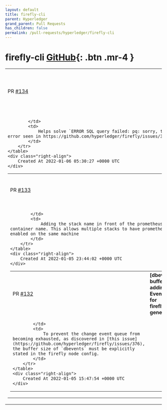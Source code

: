 ```yaml
---
layout: default
title: firefly-cli
parent: Hyperledger
grand_parent: Pull Requests
has_children: false
permalink: /pull-requests/hyperledger/firefly-cli
---
```


# firefly-cli <span class="fs-3 right-align">[GitHub](https://github.com/hyperledger/firefly-cli){: .btn .mr-4 }</span>


<div>
    <table>
        <tr>
            <td>
                PR <a href="https://github.com/hyperledger/firefly-cli/pull/134" class=".btn">#134</a>
            </td>
            <td>
                <b>
                    [pg-maxconns] adding maxconns to postgres config
                </b>
            </td>
        </tr>
        <tr>
            <td>
                
            </td>
            <td>
                Helps solve `ERROR SQL query failed: pq: sorry, too many clients already` error seen in https://github.com/hyperledger/firefly/issues/380
            </td>
        </tr>
    </table>
    <div class="right-align">
        Created At 2022-01-06 05:30:27 +0000 UTC
    </div>
</div>

<div>
    <table>
        <tr>
            <td>
                PR <a href="https://github.com/hyperledger/firefly-cli/pull/133" class=".btn">#133</a>
            </td>
            <td>
                <b>
                    [prom_img_name] adding stack name in front of prometheus container name
                </b>
            </td>
        </tr>
        <tr>
            <td>
                
            </td>
            <td>
                Adding the stack name in front of the prometheus container name. This allows multiple stacks to have prometheus enabled on the same machine
            </td>
        </tr>
    </table>
    <div class="right-align">
        Created At 2022-01-05 23:44:02 +0000 UTC
    </div>
</div>

<div>
    <table>
        <tr>
            <td>
                PR <a href="https://github.com/hyperledger/firefly-cli/pull/132" class=".btn">#132</a>
            </td>
            <td>
                <b>
                    [dbevents-buffersize] adding EventConfig for firefly_config generator
                </b>
            </td>
        </tr>
        <tr>
            <td>
                
            </td>
            <td>
                To prevent the change event queue from becoming exhausted, as discovered in [this issue](https://github.com/hyperledger/firefly/issues/376), the buffer size of `dbevents` must be explicitly stated in the firefly node config.
            </td>
        </tr>
    </table>
    <div class="right-align">
        Created At 2022-01-05 15:47:54 +0000 UTC
    </div>
</div>


